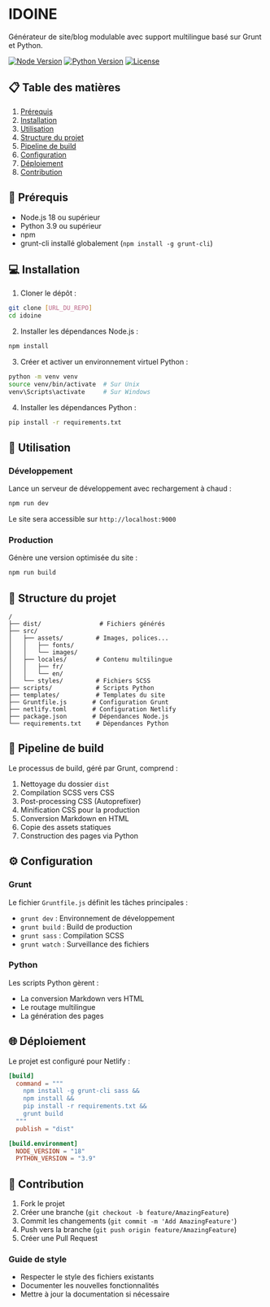 # IDOINE

Générateur de site/blog modulable avec support multilingue basé sur Grunt et Python.

[![Node Version](https://img.shields.io/badge/node-18%2B-brightgreen.svg)]()
[![Python Version](https://img.shields.io/badge/python-3.9%2B-blue.svg)]()
[![License](https://img.shields.io/badge/license-MIT-green.svg)]()

## 📋 Table des matières

1. [Prérequis](#-prérequis)
2. [Installation](#-installation)
3. [Utilisation](#-utilisation)
4. [Structure du projet](#-structure-du-projet)
5. [Pipeline de build](#-pipeline-de-build)
6. [Configuration](#-configuration)
7. [Déploiement](#-déploiement)
8. [Contribution](#-contribution)

## 🔧 Prérequis

- Node.js 18 ou supérieur
- Python 3.9 ou supérieur
- npm
- grunt-cli installé globalement (`npm install -g grunt-cli`)

## 💻 Installation

1. Cloner le dépôt :

```bash
git clone [URL_DU_REPO]
cd idoine
```

2. Installer les dépendances Node.js :

```bash
npm install
```

3. Créer et activer un environnement virtuel Python :

```bash
python -m venv venv
source venv/bin/activate  # Sur Unix
venv\Scripts\activate     # Sur Windows
```

4. Installer les dépendances Python :

```bash
pip install -r requirements.txt
```

## 🚀 Utilisation

### Développement

Lance un serveur de développement avec rechargement à chaud :

```bash
npm run dev
```

Le site sera accessible sur `http://localhost:9000`

### Production

Génère une version optimisée du site :

```bash
npm run build
```

## 📁 Structure du projet

```
/
├── dist/                # Fichiers générés
├── src/
│   ├── assets/         # Images, polices...
│   │   ├── fonts/
│   │   └── images/
│   ├── locales/        # Contenu multilingue
│   │   ├── fr/
│   │   └── en/
│   └── styles/         # Fichiers SCSS
├── scripts/            # Scripts Python
├── templates/          # Templates du site
├── Gruntfile.js       # Configuration Grunt
├── netlify.toml       # Configuration Netlify
├── package.json       # Dépendances Node.js
└── requirements.txt    # Dépendances Python
```

## 🔄 Pipeline de build

Le processus de build, géré par Grunt, comprend :

1. Nettoyage du dossier `dist`
2. Compilation SCSS vers CSS
3. Post-processing CSS (Autoprefixer)
4. Minification CSS pour la production
5. Conversion Markdown en HTML
6. Copie des assets statiques
7. Construction des pages via Python

## ⚙️ Configuration

### Grunt

Le fichier `Gruntfile.js` définit les tâches principales :

- `grunt dev` : Environnement de développement
- `grunt build` : Build de production
- `grunt sass` : Compilation SCSS
- `grunt watch` : Surveillance des fichiers

### Python

Les scripts Python gèrent :

- La conversion Markdown vers HTML
- Le routage multilingue
- La génération des pages

## 🌐 Déploiement

Le projet est configuré pour Netlify :

```toml
[build]
  command = """
    npm install -g grunt-cli sass &&
    npm install &&
    pip install -r requirements.txt &&
    grunt build
  """
  publish = "dist"

[build.environment]
  NODE_VERSION = "18"
  PYTHON_VERSION = "3.9"
```

## 👥 Contribution

1. Fork le projet
2. Créer une branche (`git checkout -b feature/AmazingFeature`)
3. Commit les changements (`git commit -m 'Add AmazingFeature'`)
4. Push vers la branche (`git push origin feature/AmazingFeature`)
5. Créer une Pull Request

### Guide de style

- Respecter le style des fichiers existants
- Documenter les nouvelles fonctionnalités
- Mettre à jour la documentation si nécessaire
